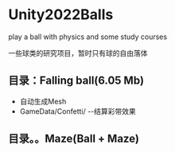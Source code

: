 # Unity2022Balls
play a ball with physics and some study courses

一些球类的研究项目，暂时只有球的自由落体

## 目录：Falling ball(6.05 Mb)
* 自动生成Mesh
* GameData/Confetti/    --结算彩带效果

## 目录。。Maze(Ball + Maze)
